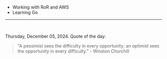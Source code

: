 - Working with RoR and AWS
- Learning Go

---

<br>

<!-- quote_marker -->
Thursday, December 05, 2024. Quote of the day:

> "A pessimist sees the difficulty in every opportunity; an optimist sees the opportunity in every difficulty." - Winston Churchill
